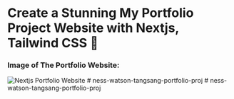 #  Create a Stunning My Portfolio Project Website with Nextjs, Tailwind CSS 🌟
### Image of The Portfolio Website:

![Nextjs Portfolio Website]([https://github.com/nesswatson21/ness-watson-portfolio-project/blob/main/public/images/projects/Proj2.png](https://github.com/nesswatson21/ness-w-tangsang-proj/blob/main/public/images/projects/Proj2.png))
#   n e s s - w a t s o n - t a n g s a n g - p o r t f o l i o - p r o j 
 
 #   n e s s - w a t s o n - t a n g s a n g - p o r t f o l i o - p r o j 
 
 
